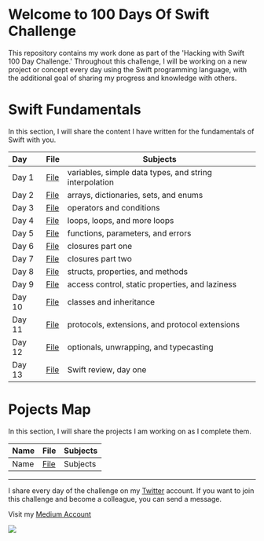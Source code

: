<!--
# Current Challenge 1/100 - 29.09.2023
-->
# Welcome to 100 Days Of Swift Challenge

This repository contains my work done as part of the 'Hacking with Swift 100 Day Challenge.' Throughout this challenge, I will be working on a new project or concept every day using the Swift programming language, with the additional goal of sharing my progress and knowledge with others.

# Swift Fundamentals
In this section, I will share the content I have written for the fundamentals of Swift with you.
 
| Day   | File                               | Subjects                                              |
|:------|------------------------------------|-------------------------------------------------------|
| Day 1 | [File](https://tls.tc/VlfCm)       | variables, simple data types, and string interpolation|
| Day 2 | [File](https://tls.tc/k7S9t)       | arrays, dictionaries, sets, and enums                 |
| Day 3 | [File](https://tls.tc/RbjNc)       | operators and conditions                              |
| Day 4 | [File](https://tls.tc/gCYhF)       | loops, loops, and more loops                          |
| Day 5 | [File](https://tls.tc/lm7Rz)       | functions, parameters, and errors                     |
| Day 6 | [File](https://tls.tc/a472B)       | closures part one                                     |
| Day 7 | [File](https://tls.tc/lIOgf)       | closures part two                                     |
| Day 8 | [File](https://tls.tc/NVeN2)       | structs, properties, and methods                      |
| Day 9 | [File](https://tls.tc/AEoid)       |  access control, static properties, and laziness      |
| Day 10| [File](https://tls.tc/9n5Y7)       |  classes and inheritance                              |
| Day 11| [File](https://tls.tc/y3eFb)       |  protocols, extensions, and protocol extensions       |
| Day 12| [File](https://tls.tc/U6ooT)       |  optionals, unwrapping, and typecasting               |
| Day 13| [File]()       | Swift review, day one                                 |



# Pojects Map
In this section, I will share the projects I am working on as I complete them.

| Name   | File                                | Subjects                                 |
|:-------|-------------------------------------|------------------------------------------|
| Name   | [File](https://github.com/kaymal)   | Subjects                                 | 




---

I share every day of the challenge on my [Twitter](https://twitter.com/tunahanbekdass) account. If you want to join this challenge and become a colleague, you can send a message.

Visit my [Medium Account](https://medium.com/@tunahanbekdas) 

<img src="https://c.tenor.com/sWEUdV5LQdkAAAAC/yes-apple.gif">
